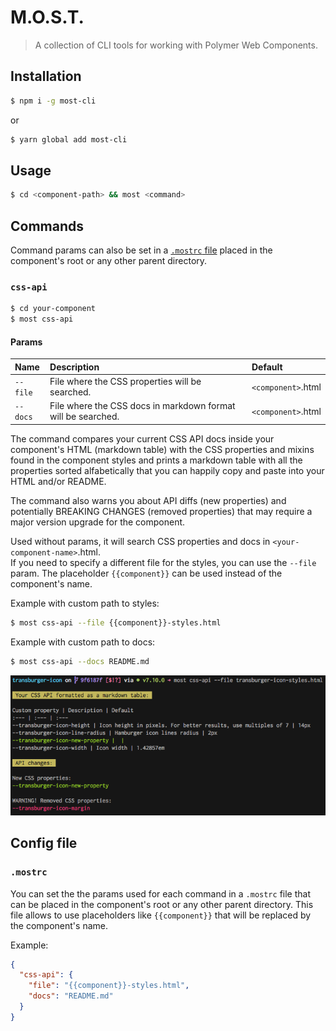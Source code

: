 # M.O.S.T.

> A collection of CLI tools for working with Polymer Web Components.

## Installation

```sh
$ npm i -g most-cli
```

or

```sh
$ yarn global add most-cli
```

## Usage

```sh
$ cd <component-path> && most <command>
```

## Commands

Command params can also be set in a [`.mostrc` file](#config-file) placed in the component's root or any other parent directory.

### `css-api`

```sh
$ cd your-component
$ most css-api
```

#### Params

Name | Description | Default
:----|:------------|:-------
`--file` | File where the CSS properties will be searched. | `<component>`.html
`--docs` | File where the CSS docs in markdown format will be searched. | `<component>`.html

The command compares your current CSS API docs inside your component's HTML (markdown table) with the CSS properties and mixins found in the component styles and prints a markdown table with all the properties sorted alfabetically that you can happily copy and paste into your HTML and/or README.

The command also warns you about API diffs (new properties) and potentially BREAKING CHANGES (removed properties) that may require a major version upgrade for the component.

Used without params, it will search CSS properties and docs in `<your-component-name>`.html.   
If you need to specify a different file for the styles, you can use the `--file` param. The placeholder `{{component}}` can be used instead of the component's name.

Example with custom path to styles:

```sh
$ most css-api --file {{component}}-styles.html
```

Example with custom path to docs:

```sh
$ most css-api --docs README.md
```

![Screenshot of the css-api command line output](https://github.com/kcmr/most/blob/master/images/most-cssapi.png?raw=true)

<!--
### `public-api` (_Work In Progress_)

```sh
$ cd your-component
$ most public-api
```

The command writes a file (`public-api.json`) with the public properties, methods, events and CSS properties of the analyzed component. 
-->

## Config file

### `.mostrc` 

You can set the the params used for each command in a `.mostrc` file that can be placed in the component's root or any other parent directory. This file allows to use placeholders like `{{component}}` that will be replaced by the component's name.

Example:

```json
{
  "css-api": {
    "file": "{{component}}-styles.html",
    "docs": "README.md"
  }
}
```
